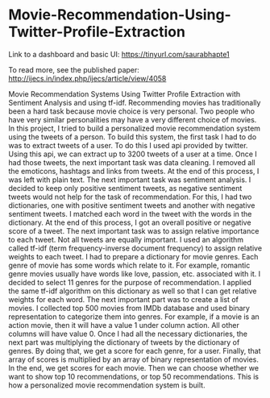 # Movie-Recommendation-Using-Twitter-Profile-Extraction
Link to a dashboard and basic UI: https://tinyurl.com/saurabhapte1

To read more, see the published paper: http://ijecs.in/index.php/ijecs/article/view/4058

Movie Recommendation Systems Using Twitter Profile Extraction with Sentiment Analysis and using tf-idf.
Recommending movies has traditionally been a hard task because movie choice is very personal. Two people who have very similar personalities may have a very different choice of movies. In this project, I tried to build a personalized movie recommendation system using the tweets of a person. To build this system, the first task I had to do was to extract tweets of a user. To do this I used api provided by twitter. Using this api, we can extract up to 3200 tweets of a user at a time. Once I had those tweets, the next important task was data cleaning. I removed all the emoticons, hashtags and links from tweets. At the end of this process, I was left with plain text. The next important task was sentiment analysis. I decided to keep only positive sentiment tweets, as negative sentiment tweets would not help for the task of recommendation. For this, I had two dictionaries, one with positive sentiment tweets and another with negative sentiment tweets. I matched each word in the tweet with the words in the dictionary. At the end of this process, I got an overall positive or negative score of a tweet. The next important task was to assign relative importance to each tweet. Not all tweets are equally important. I used an algorithm called tf-idf (term frequency-inverse document frequency) to assign relative weights to each tweet. I had to prepare a dictionary for movie genres. Each genre of movie has some words which relate to it. For example, romantic genre movies usually have words like love, passion, etc. associated with it. I decided to select 11 genres for the purpose of recommendation. I applied the same tf-idf algorithm on this dictionary as well so that I can get relative weights for each word. The next important part was to create a list of movies. I collected top 500 movies from IMDb database and used binary representation to categorize them into genres. For example, if a movie is an action movie, then it will have a value 1 under column action. All other columns will have value 0.
        	Once I had all the necessary dictionaries, the next part was multiplying the dictionary of tweets by the dictionary of genres. By doing that, we get a score for each genre, for a user. Finally, that array of scores is multiplied by an array of binary representation of movies. In the end, we get scores for each movie. Then we can choose whether we want to show top 10 recommendations, or top 50 recommendations. This is how a personalized movie recommendation system is built.   


